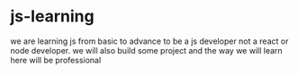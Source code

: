# js-learning
we are learning js from basic to advance to be a js developer not a react or node developer.
we will also build some project
and the way we will learn here will  be professional
